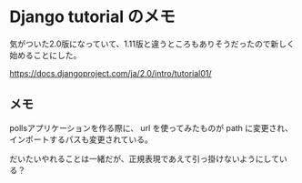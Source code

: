 # Django tutorial のメモ

気がついた2.0版になっていて、1.11版と違うところもありそうだったので新しく始めることにした。

https://docs.djangoproject.com/ja/2.0/intro/tutorial01/

## メモ

pollsアプリケーションを作る際に、 url を使ってみたものが path に変更され、インポートするパスも変更されている。

だいたいやれることは一緒だが、正規表現であえて引っ掛けないようにしている？

